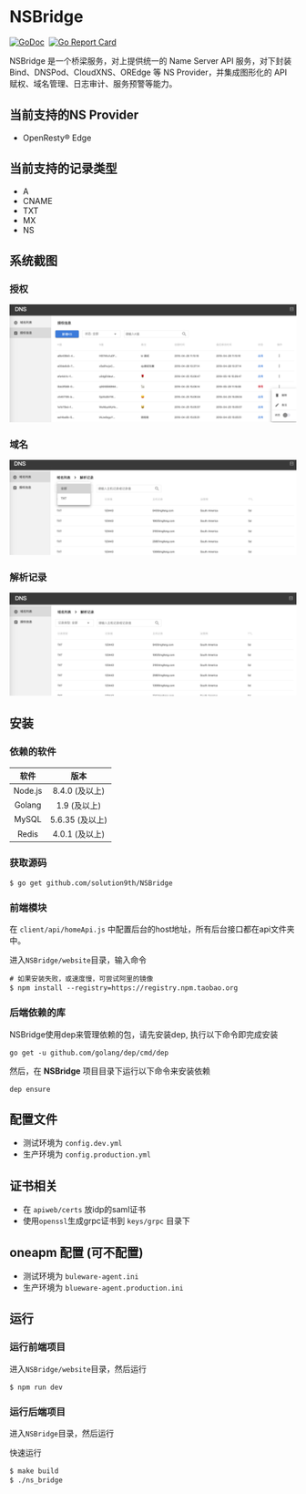 # NSBridge

[![GoDoc](https://godoc.org/github.com/solution9th/NSBridge?status.svg)](https://godoc.org/github.com/solution9th/NSBridge)&nbsp;&nbsp;[![Go Report Card](https://goreportcard.com/badge/github.com/solution9th/NSBridge)](https://goreportcard.com/report/github.com/solution9th/NSBridge)

NSBridge 是一个桥梁服务，对上提供统一的 Name Server API 服务，对下封装 Bind、DNSPod、CloudXNS、OREdge 等 NS Provider，并集成图形化的 API 赋权、域名管理、日志审计、服务预警等能力。

## 当前支持的NS Provider

- OpenResty® Edge

## 当前支持的记录类型

- A
- CNAME
- TXT
- MX
- NS

## 系统截图

### 授权

![image](docs/img/auth.png)

### 域名

![image](docs/img/domain.png)

### 解析记录

![image](docs/img/record.png)

## 安装

### 依赖的软件

| 软件 | 版本|
|:--:|:--:|
|Node.js|8.4.0 (及以上)|
|Golang|1.9 (及以上)|
|MySQL|5.6.35 (及以上)|
|Redis|4.0.1 (及以上)|

### 获取源码

```shell
$ go get github.com/solution9th/NSBridge
```


### 前端模块

在 `client/api/homeApi.js` 中配置后台的host地址，所有后台接口都在api文件夹中。

进入`NSBridge/website`目录，输入命令

```shell
# 如果安装失败，或速度慢，可尝试阿里的镜像
$ npm install --registry=https://registry.npm.taobao.org
```


### 后端依赖的库

NSBridge使用dep来管理依赖的包，请先安装dep, 执行以下命令即完成安装

```
go get -u github.com/golang/dep/cmd/dep
```

然后，在 **NSBridge** 项目目录下运行以下命令来安装依赖

```
dep ensure
```

## 配置文件

- 测试环境为 `config.dev.yml`
- 生产环境为 `config.production.yml`

## 证书相关

- 在 `apiweb/certs` 放idp的saml证书
- 使用`openssl`生成grpc证书到 `keys/grpc` 目录下

## oneapm 配置 (可不配置)

- 测试环境为 `buleware-agent.ini`
- 生产环境为 `blueware-agent.production.ini`

## 运行

### 运行前端项目
进入`NSBridge/website`目录，然后运行

```shell
$ npm run dev
```

### 运行后端项目
进入`NSBridge`目录，然后运行

快速运行
```shell
$ make build
$ ./ns_bridge
```
